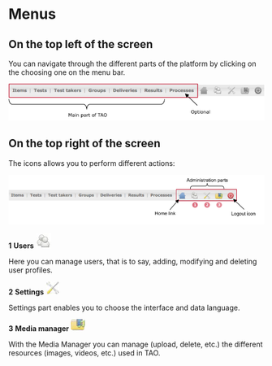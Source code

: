 <!--
parent: 'General features'
created_at: '2011-10-24 16:09:52'
updated_at: '2013-03-13 13:14:47'
authors:
    - 'Jérôme Bogaerts'
contributors:
    - 'Sophie Doublet'
    - 'Franck Gismondi'
tags:
    - 'General features'
-->

Menus
=====

On the top left of the screen
-----------------------------

You can navigate through the different parts of the platform by clicking on the choosing one on the menu bar.

![](../resources/Main_menubar.png)

On the top right of the screen
------------------------------

The icons allows you to perform different actions:<br/>

![](../resources/Icon_menu.png)

**1** **Users** ![](../resources/1-users.png)

Here you can manage users, that is to say, adding, modifying and deleting user profiles.

**2** **Settings** ![](../resources/1-settings.png)

Settings part enables you to choose the interface and data language.

**3** **Media manager** ![](../resources/1-media.png)

With the Media Manager you can manage (upload, delete, etc.) the different resources (images, videos, etc.) used in TAO.


